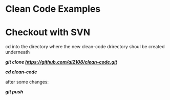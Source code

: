 # Clean Code Examples

# Checkout with SVN
cd into the directory where the new clean-code drirectory shoul be created underneath

__*git clone https://github.com/al2108/clean-code.git*__

__*cd clean-code*__

after some changes:

__*git push*__


